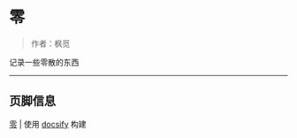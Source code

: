 # 零

> 作者：枫觅

记录一些零散的东西

---

## 页脚信息

[零](/) | 使用 <a href="https://github.com/docsifyjs/docsify" target="_blank">docsify</a> 构建
